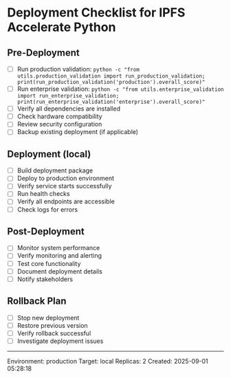 # Deployment Checklist for IPFS Accelerate Python

## Pre-Deployment
- [ ] Run production validation: `python -c "from utils.production_validation import run_production_validation; print(run_production_validation('production').overall_score)"`
- [ ] Run enterprise validation: `python -c "from utils.enterprise_validation import run_enterprise_validation; print(run_enterprise_validation('enterprise').overall_score)"`
- [ ] Verify all dependencies are installed
- [ ] Check hardware compatibility
- [ ] Review security configuration
- [ ] Backup existing deployment (if applicable)

## Deployment (local)
- [ ] Build deployment package
- [ ] Deploy to production environment
- [ ] Verify service starts successfully
- [ ] Run health checks
- [ ] Verify all endpoints are accessible
- [ ] Check logs for errors

## Post-Deployment
- [ ] Monitor system performance
- [ ] Verify monitoring and alerting
- [ ] Test core functionality
- [ ] Document deployment details
- [ ] Notify stakeholders

## Rollback Plan
- [ ] Stop new deployment
- [ ] Restore previous version
- [ ] Verify rollback successful
- [ ] Investigate deployment issues

---
Environment: production
Target: local
Replicas: 2
Created: 2025-09-01 05:28:18
